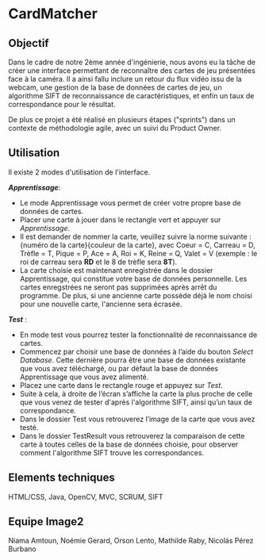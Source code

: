 # CardMatcher 

## Objectif
Dans le cadre de notre 2ème année d'ingénierie, nous avons eu la tâche de créer une interface permettant de reconnaître des cartes de jeu présentées face à la caméra. Il a ainsi fallu inclure un retour du flux vidéo issu de la webcam, une gestion de la base de données de cartes de jeu, un algorithme SIFT de reconnaissance de caractéristiques, et enfin un taux de correspondance pour le résultat.

De plus ce projet a été réalisé en plusieurs étapes ("sprints") dans un contexte de méthodologie agile, avec un suivi du Product Owner.

## Utilisation
Il existe 2 modes d'utilisation de l'interface.

***Apprentissage***:
* Le mode Apprentissage vous permet de créer votre propre base de données de cartes.
* Placer une carte à jouer dans le rectangle vert et appuyer sur _Apprentissage_.
* Il est demander de nommer la carte, veuillez suivre la norme suivante : {numéro de la carte}{couleur de la carte}, avec Coeur = C, Carreau = D, Trèfle = T, Pique = P, Ace = A, Roi = K, Reine = Q, Valet = V (exemple : le roi de carreau sera **RD** et le 8 de trèfle sera **8T**).
* La carte choisie est maintenant enregistrée dans le dossier Apprentissage, qui constitue votre base de données personnelle. Les cartes enregstrées ne seront pas supprimées après arrêt du programme. De plus, si une ancienne carte possède déjà le nom choisi pour une nouvelle carte, l'ancienne sera écrasée.

***Test*** :
* En mode test vous pourrez tester la fonctionnalité de reconnaissance de cartes.
* Commencez par choisir une base de données à l’aide du bouton _Select Database_. Cette dernière pourra être une base de données existante que vous avez téléchargé, ou par défaut la base de données Apprentissage que vous avez alimenté.
* Placez une carte dans le rectangle rouge et appuyez sur _Test_.
* Suite à cela, à droite de l’écran s’affiche la carte la plus proche de celle que vous venez de tester d'après l'algorithme SIFT, ainsi qu’un taux de correspondance.
* Dans le dossier Test vous retrouverez l’image de la carte que vous avez testé.
* Dans le dossier TestResult vous retrouverez la comparaison de cette carte à toutes celles de la base de données choisie, pour observer comment l'algorithme SIFT trouve les correspondances.

## Elements techniques
HTML/CSS, Java, OpenCV, MVC, SCRUM, SIFT

## Equipe Image2
Niama Amtoun, Noémie Gerard, Orson Lento, Mathilde Raby, Nicolás Pérez Burbano

